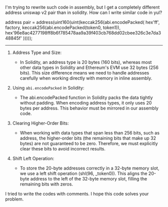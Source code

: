 I'm trying to rewrite such code in assembly, but I get a completely different address uniswap v2 pair than in solidity. How can I write similar code in yul?

address pair = address(uint160(uint(keccak256(abi.encodePacked(
  hex'ff',
  factory,
  keccak256(abi.encodePacked(token0, token1)),
  hex'96e8ac4277198ff8b6f785478aa9a39f403cb768dd02cbee326c3e7da348845f'
)))));

---


1. Address Type and Size:
   - In Solidity, an address type is 20 bytes (160 bits), whereas most other data types in Solidity and Ethereum's EVM use 32 bytes (256 bits). This size difference means we need to handle addresses carefully when working directly with memory in inline assembly.

2. Using `abi.encodePacked` in Solidity:
   - The abi.encodePacked function in Solidity packs the data tightly without padding. When encoding address types, it only uses 20 bytes per address. This behavior must be mirrored in our assembly code.

3. Clearing Higher-Order Bits:
   - When working with data types that span less than 256 bits, such as address, the higher-order bits (the remaining bits that make up 32 bytes) are not guaranteed to be zero. Therefore, we must explicitly clear these bits to avoid incorrect results.

4. Shift Left Operation:
   - To store the 20-byte addresses correctly in a 32-byte memory slot, we use a left shift operation (shl(96, _token0)). This aligns the 20-byte address to the left of the 32-byte memory slot, filling the remaining bits with zeros.


I tried to write the codes with comments. I hope this code solves your problem.